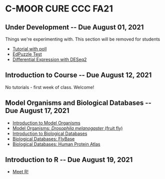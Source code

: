# C-MOOR CURE CCC FA21

## Under Development -- Due August 01, 2021

Things we're experimenting with.  This section will be removed for students

- [Tutorial with poll](http://mybinder.org/v2/gh/c-moor/cure-rnaseq/master?urlpath=shiny/tutorials/EmbedFeedbackForm/)
- [EdPuzzle Test](http://mybinder.org/v2/gh/c-moor/cure-rnaseq/master?urlpath=shiny/tutorials/EdPuzzleTest/)
- [Differential Expression with DESeq2](http://mybinder.org/v2/gh/c-moor/cure-rnaseq/master?urlpath=shiny/tutorials/Differential_Expression/)

## Introduction to Course -- Due August 12, 2021

No tutorials - first week of class. Welcome!

## Model Organisms and Biological Databases -- Due August 17, 2021

- [Introduction to Model Organisms](http://mybinder.org/v2/gh/c-moor/cure-rnaseq/master?urlpath=shiny/tutorials/Model_Organisms_Intro/)
- [Model Organisms: *Drosophila melanogaster* (fruit fly)](http://mybinder.org/v2/gh/c-moor/cure-rnaseq/master?urlpath=shiny/tutorials/Model_Organisms_Drosophila/)
- [Introduction to Biological Databases](http://mybinder.org/v2/gh/c-moor/cure-rnaseq/master?urlpath=shiny/tutorials/Biological_Databases_Intro/)
- [Biological Databases: FlyBase](http://mybinder.org/v2/gh/c-moor/cure-rnaseq/master?urlpath=shiny/tutorials/Biological_Databases_FlyBase/)
- [Biological Databases: Human Protein Atlas](http://mybinder.org/v2/gh/c-moor/cure-rnaseq/master?urlpath=shiny/tutorials/Biological_Databases_HPA/)

## Introduction to R -- Due August 19, 2021

- [Meet R!](http://mybinder.org/v2/gh/c-moor/cure-rnaseq/master?urlpath=shiny/tutorials/Intro_R/)

